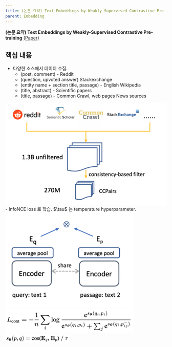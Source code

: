 ```yaml
---
title: (논문 요약) Text Embeddings by Weakly-Supervised Contrastive Pre-training
parent: Embedding
---
```


**(논문 요약) Text Embeddings by Weakly-Supervised Contrastive Pre-training** [(Paper)](https://arxiv.org/pdf/2212.03533.pdf)


## 핵심 내용
- 다양한 소스에서 데이터 수집.
   - (post, comment) - Reddit
   - (question, upvoted answer) Stackexchange
   - (entity name + section title, passage) - English Wikipedia
   - (title, abstract) - Scientific papers
   - (title, passage) - Common Crawl, web pages News sources
<img src="/data/papers/e5/data.png" width="550" />
- InfoNCE loss 로 학습. $\tau$ 는 temperature hyperparameter.
<img src="/data/papers/e5/loss_overview.png" width="400" />
<img src="/data/papers/e5/loss.png" width="400" />  
<img src="/data/papers/e5/loss2.png" width="200" />
